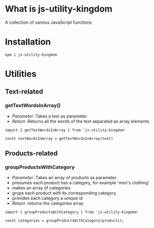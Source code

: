 <h1>What is js-utility-kingdom</h1>

<p>A collection of varoius JavaScript functions</p>

<h1>Installation</h1>

```npm i js-utility-kingdom```

<h1>Utilities</h1>

<h2>Text-related</h2>

<h3>getTextWordsInArray()</h3>

<ul>
<li><em>Parameter :</em>Takes a text as parameter</li>
<li><em>Return :</em>Returns all the words of the text separated as array elements</li>
</ul>

```import { getTextWordsInArray } from 'js-utility-kingdom'```

```const textWordsInArray = getTextWordsInArray(text)```

<h2>Products-related</h2>

<h3>groupProductsWithCategory</h3>

<ul>
<li><em>Parameter :</em>Takes an array of products as parameter</li> 
<li>presumes each product has a category, for example 'men's clothing'</li> 
<li>makes an array of categories</li> 
<li>grups each product with its corresponding category</li> 
<li>provides each category a unique id</li>
<li><em>Return :</em>returns the categories array</li> 
</ul>

```import { groupProductsWithCategory } from 'js-utility-kingdom'```

```const categories = groupProductsWithCategory(products);```
